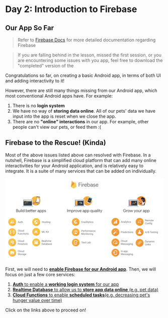 # Day 2: Introduction to Firebase

## Our App So Far

> Refer to [Firebase Docs](https://firebase.google.com/docs/) for more detailed documentation regarding Firebase

> If you are falling behind in the lesson, missed the first session, or you are encountering some issues with you app, feel free to download the "completed" version of the 

Congratulations so far, on creating a basic Android app, in terms of both UI and adding interactivity to it!

However, there are still many things missing from our Android app, which most conventional Android apps have. For example:

1. There is no **login system**
2. We have no way of **storing data online**. All of our pets' data we have input into the app is reset when we close the app.
3. There are no **"online" interactions** in our app. For example, other people can't view our pets, or feed them :(

## Firebase to the Rescue! (Kinda)

Most of the above issues listed above can resolved with Firebase. In a nutshell, Firebase is a simplified cloud platform that can add many online interactivities for your Android application, and is relatively easy to integrate. It is a suite of many services that can be added on individually.

![](../../imgs/gtc/android/firebase_services.png)


First, we will need to [**enable Firebase for our Android app**](). Then, we will focus on just a few core services:

1. [**Auth** to enable a **working login system** for our app]()
2. [**Realtime Database** to allow us to **store app data online** (e.g. pet data)]()
3. [**Cloud Functions** to enable **scheduled tasks**(e.g. decreasing pet's hunger value over time)]()

Click on the links above to proceed on!